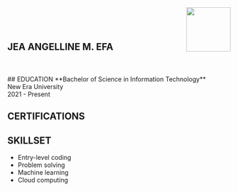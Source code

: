 <img align="right" width="100" height="100" src="https://upload.wikimedia.org/wikipedia/en/thumb/c/c6/New_Era_University.svg/175px-New_Era_University.svg.png">

<br></br>
## JEA ANGELLINE M. EFA
<br>
<br>
## EDUCATION
**Bachelor of Science in Information Technology** <br>
New Era University <br>
2021 - Present

## CERTIFICATIONS

## SKILLSET
+ Entry-level coding
+ Problem solving
+ Machine learning
+ Cloud computing


